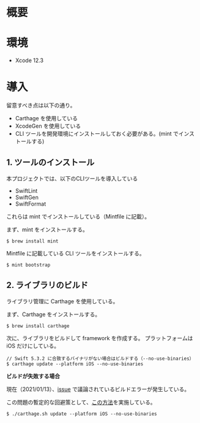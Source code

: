 # 概要

# 環境

* Xcode 12.3

# 導入

留意すべき点は以下の通り。

* Carthage を使用している
* XcodeGen を使用している
* CLI ツールを開発環境にインストールしておく必要がある。(mint でインストールする)

## 1. ツールのインストール

本プロジェクトでは、以下のCLIツールを導入している<br>

* SwiftLint
* SwiftGen
* SwiftFormat

これらは mint でインストールしている（Mintfile に記載）。<br>


まず、mint をインストールする。

```
$ brew install mint
```

Mintfile に記載している CLI ツールをインストールする。

```
$ mint bootstrap
```


## 2. ライブラリのビルド

ライブラリ管理に Carthage を使用している。<br>

まず、Carthage をインストールする。

```
$ brew install carthage
```

次に、ライブラリをビルドして framework を作成する。
プラットフォームは iOS だけにしている。

```
// Swift 5.3.2 に合致するバイナリがない場合はビルドする（--no-use-binaries）
$ carthage update --platform iOS --no-use-binaries
```

**ビルドが失敗する場合**

現在（2021/01/13）、[issue](https://github.com/Carthage/Carthage/issues/3019#issuecomment-665136323)
で議論されているビルドエラーが発生している。<br>

この問題の暫定的な回避策として、[この方法](https://github.com/Carthage/Carthage/issues/3019#issuecomment-665136323)を実施している。

```
$ ./carthage.sh update --platform iOS --no-use-binaries
```